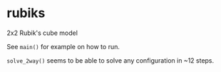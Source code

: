 # rubiks

2x2 Rubik's cube model

See `main()` for example on how to run.  

`solve_2way()` seems to be able to solve any configuration in ~12 steps.
